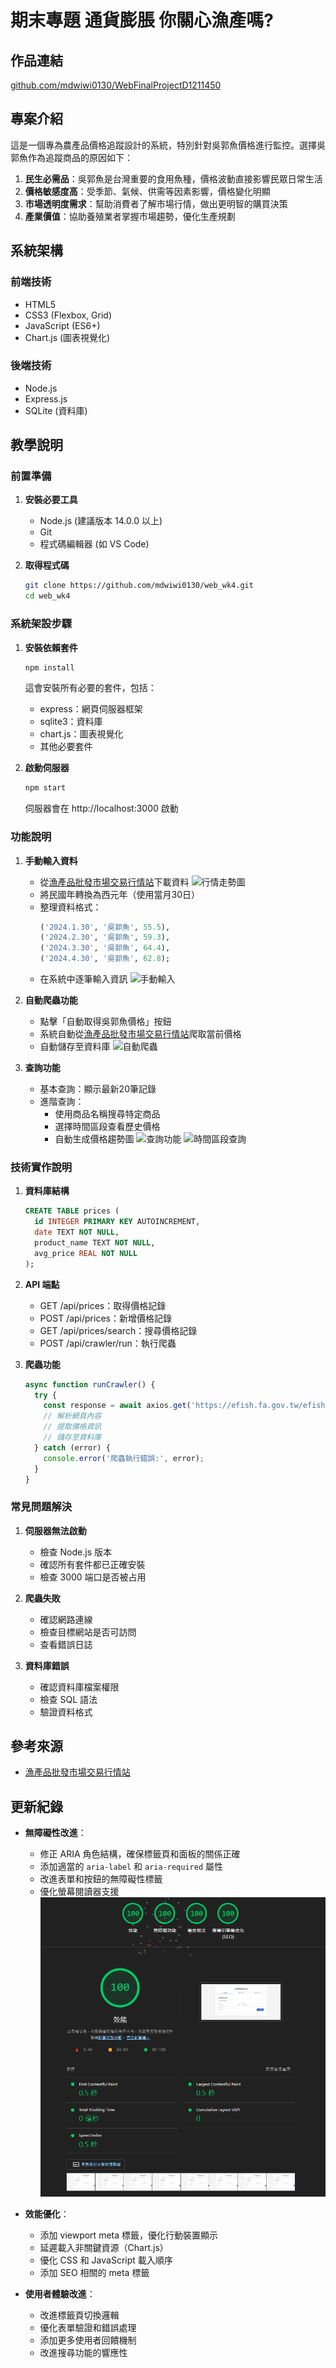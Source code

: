 # 期末專題 通貨膨脹 你關心漁產嗎?

## 作品連結
[github.com/mdwiwi0130/WebFinalProjectD1211450](https://github.com/mdwiwi0130/WebFinalProjectD1211450)

## 專案介紹

這是一個專為農產品價格追蹤設計的系統，特別針對吳郭魚價格進行監控。選擇吳郭魚作為追蹤商品的原因如下：

1. **民生必需品**：吳郭魚是台灣重要的食用魚種，價格波動直接影響民眾日常生活
2. **價格敏感度高**：受季節、氣候、供需等因素影響，價格變化明顯
3. **市場透明度需求**：幫助消費者了解市場行情，做出更明智的購買決策
4. **產業價值**：協助養殖業者掌握市場趨勢，優化生產規劃

## 系統架構

### 前端技術
- HTML5
- CSS3 (Flexbox, Grid)
- JavaScript (ES6+)
- Chart.js (圖表視覺化)

### 後端技術
- Node.js
- Express.js
- SQLite (資料庫)

## 教學說明

### 前置準備

1. **安裝必要工具**
   - Node.js (建議版本 14.0.0 以上)
   - Git
   - 程式碼編輯器 (如 VS Code)

2. **取得程式碼**
   ```bash
   git clone https://github.com/mdwiwi0130/web_wk4.git
   cd web_wk4
   ```

### 系統架設步驟

1. **安裝依賴套件**
   ```bash
   npm install
   ```
   這會安裝所有必要的套件，包括：
   - express：網頁伺服器框架
   - sqlite3：資料庫
   - chart.js：圖表視覺化
   - 其他必要套件

2. **啟動伺服器**
   ```bash
   npm start
   ```
   伺服器會在 http://localhost:3000 啟動

### 功能說明

1. **手動輸入資料**
   - 從[漁產品批發市場交易行情站](https://efish.fa.gov.tw/efish/statistics/trendchart.htm)下載資料
   ![行情走勢圖](https://hackmd.io/_uploads/ryQ-4gwzlx.png)
   - 將民國年轉換為西元年（使用當月30日）
   - 整理資料格式：
     ```sql
     ('2024.1.30', '吳郭魚', 55.5),
     ('2024.2.30', '吳郭魚', 59.3),
     ('2024.3.30', '吳郭魚', 64.4),
     ('2024.4.30', '吳郭魚', 62.8);
     ```
   - 在系統中逐筆輸入資訊
   ![手動輸入](https://hackmd.io/_uploads/SJbBFxDMeg.png)

2. **自動爬蟲功能**
   - 點擊「自動取得吳郭魚價格」按鈕
   - 系統自動從[漁產品批發市場交易行情站](https://efish.fa.gov.tw/efish/statistics/simplechart.htm)爬取當前價格
   - 自動儲存至資料庫
   ![自動爬蟲](https://hackmd.io/_uploads/BJ9q9gvfge.png)

3. **查詢功能**
   - 基本查詢：顯示最新20筆記錄
   - 進階查詢：
     - 使用商品名稱搜尋特定商品
     - 選擇時間區段查看歷史價格
     - 自動生成價格趨勢圖
   ![查詢功能](https://hackmd.io/_uploads/HyQw2xPGlx.png)
   ![時間區段查詢](https://hackmd.io/_uploads/Bki1pePMex.png)

### 技術實作說明

1. **資料庫結構**
   ```sql
   CREATE TABLE prices (
     id INTEGER PRIMARY KEY AUTOINCREMENT,
     date TEXT NOT NULL,
     product_name TEXT NOT NULL,
     avg_price REAL NOT NULL
   );
   ```

2. **API 端點**
   - GET /api/prices：取得價格記錄
   - POST /api/prices：新增價格記錄
   - GET /api/prices/search：搜尋價格記錄
   - POST /api/crawler/run：執行爬蟲

3. **爬蟲功能**
   ```javascript
   async function runCrawler() {
     try {
       const response = await axios.get('https://efish.fa.gov.tw/efish/statistics/simplechart.htm');
       // 解析網頁內容
       // 提取價格資訊
       // 儲存至資料庫
     } catch (error) {
       console.error('爬蟲執行錯誤:', error);
     }
   }
   ```

### 常見問題解決

1. **伺服器無法啟動**
   - 檢查 Node.js 版本
   - 確認所有套件都已正確安裝
   - 檢查 3000 端口是否被占用

2. **爬蟲失敗**
   - 確認網路連線
   - 檢查目標網站是否可訪問
   - 查看錯誤日誌

3. **資料庫錯誤**
   - 確認資料庫檔案權限
   - 檢查 SQL 語法
   - 驗證資料格式

## 參考來源
- [漁產品批發市場交易行情站](https://efish.fa.gov.tw/efish/statistics/simplechart.htm)

## 更新紀錄

- **無障礙性改進**：
  - 修正 ARIA 角色結構，確保標籤頁和面板的關係正確
  - 添加適當的 `aria-label` 和 `aria-required` 屬性
  - 改進表單和按鈕的無障礙性標籤
  - 優化螢幕閱讀器支援
  ![](lighthouse.png)

- **效能優化**：
  - 添加 viewport meta 標籤，優化行動裝置顯示
  - 延遲載入非關鍵資源（Chart.js）
  - 優化 CSS 和 JavaScript 載入順序
  - 添加 SEO 相關的 meta 標籤

- **使用者體驗改進**：
  - 改進標籤頁切換邏輯
  - 優化表單驗證和錯誤處理
  - 添加更多使用者回饋機制
  - 改進搜尋功能的響應性
